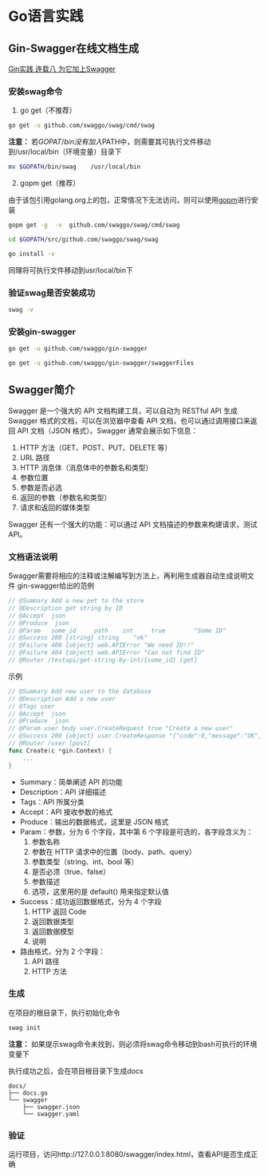 # Go语言实践

## Gin-Swagger在线文档生成

[Gin实践 连载八 为它加上Swagger](https://segmentfault.com/a/1190000013808421)

### 安装swag命令

1. go get（不推荐）

```bash
go get -u github.com/swaggo/swag/cmd/swag

```

**注意：** 若$GOPAT/bin没有加入$PATH中，则需要其可执行文件移动到/usr/local/bin（环境变量）目录下

```bash
mv $GOPATH/bin/swag    /usr/local/bin 

```

2. gopm get（推荐）

由于该包引用golang.org上的包，正常情况下无法访问，则可以使用[gopm](https://gopm.io)进行安装

```bash
gopm get -g  -v  github.com/swaggo/swag/cmd/swag

cd $GOPATH/src/github.com/swaggo/swag/swag

go install -v
```

同理将可执行文件移动到usr/local/bin下

### 验证swag是否安装成功

```bash
swag -v
```

### 安装gin-swagger

```bash
go get -u github.com/swaggo/gin-swagger

go get -u github.com/swaggo/gin-swagger/swaggerFiles
```

## Swagger简介

Swagger 是一个强大的 API 文档构建工具，可以自动为 RESTful API 生成 Swagger 格式的文档，可以在浏览器中查看 API 文档，也可以通过调用接口来返回 API 文档（JSON 格式）。Swagger 通常会展示如下信息：

1. HTTP 方法（GET、POST、PUT、DELETE 等）
2. URL 路径
3. HTTP 消息体（消息体中的参数名和类型）
4. 参数位置
5. 参数是否必选
6. 返回的参数（参数名和类型）
7. 请求和返回的媒体类型

Swagger 还有一个强大的功能：可以通过 API 文档描述的参数来构建请求，测试 API。

### 文档语法说明

Swagger需要将相应的注释或注解编写到方法上，再利用生成器自动生成说明文件
gin-swagger给出的范例

```go
// @Summary Add a new pet to the store
// @Description get string by ID
// @Accept  json
// @Produce  json
// @Param   some_id     path    int     true        "Some ID"
// @Success 200 {string} string    "ok"
// @Failure 400 {object} web.APIError "We need ID!!"
// @Failure 404 {object} web.APIError "Can not find ID"
// @Router /testapi/get-string-by-int/{some_id} [get]
```

示例

```go
// @Summary Add new user to the database
// @Description Add a new user
// @Tags user
// @Accept  json
// @Produce  json
// @Param user body user.CreateRequest true "Create a new user"
// @Success 200 {object} user.CreateResponse "{"code":0,"message":"OK","data":{"username":"zhangsan"}}"
// @Router /user [post]
func Create(c *gin.Context) {
    ...
}

```

+ Summary：简单阐述 API 的功能
+ Description：API 详细描述
+ Tags：API 所属分类
+ Accept：API 接收参数的格式
+ Produce：输出的数据格式，这里是 JSON 格式
+ Param：参数，分为 6 个字段，其中第 6 个字段是可选的，各字段含义为：
    1. 参数名称
    2. 参数在 HTTP 请求中的位置（body、path、query）
    3. 参数类型（string、int、bool 等）
    4. 是否必须（true、false）
    5. 参数描述
    6. 选项，这里用的是 default() 用来指定默认值
+ Success：成功返回数据格式，分为 4 个字段
    1. HTTP 返回 Code
    2. 返回数据类型
    3. 返回数据模型
    4. 说明
+ 路由格式，分为 2 个字段：
    1. API 路径
    2. HTTP 方法

### 生成

在项目的根目录下，执行初始化命令

```bash
swag init

```

**注意：** 如果提示swag命令未找到，则必须将swag命令移动到bash可执行的环境变量下

执行成功之后，会在项目根目录下生成docs

```tree
docs/
├── docs.go
└── swagger
    ├── swagger.json
    └── swagger.yaml
```

### 验证

运行项目，访问http://127.0.0.1:8080/swagger/index.html，查看API是否生成正确
